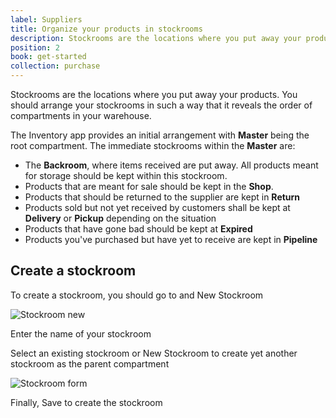 ```yaml
---
label: Suppliers
title: Organize your products in stockrooms
description: Stockrooms are the locations where you put away your products.
position: 2
book: get-started
collection: purchase
---
```


Stockrooms are the locations where you put away your products. You should arrange your stockrooms in such a way that it reveals the order of compartments in your warehouse.

<!-- ![Stockroom hierarchy example](/docs/inventory/get-started/sc.jpg) -->

The Inventory app provides an initial arrangement with **Master** being the root compartment. The immediate stockrooms within the **Master** are:

- The **Backroom**, where items received are put away. All products meant for storage should be kept within this stockroom.
- Products that are meant for sale should be kept in the **Shop**.
- Products that should be returned to the supplier are kept in **Return**
- Products sold but not yet received by customers shall be kept at **Delivery** or **Pickup** depending on the situation
- Products that have gone bad should be kept at **Expired**
- Products you've purchased but have yet to receive are kept in **Pipeline**

## Create a stockroom

To create a stockroom, you should go to <go-to :path="['Stockrooms']"></go-to> and <button-action>New Stockroom</button-action>

![Stockroom new](/docs/inventory/get-started/stockroom-new.png)

Enter the name of your stockroom

Select an existing stockroom or New Stockroom to create yet another stockroom as the parent compartment

![Stockroom form](/docs/inventory/get-started/stockroom-form.png)

Finally, <button-action>Save</button-action> to create the stockroom
